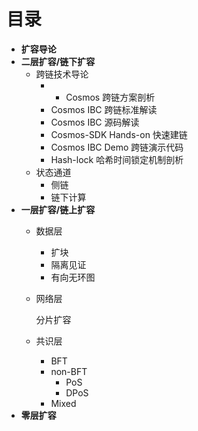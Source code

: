 # 目录



* **扩容导论**
* **二层扩容/链下扩容**
  * 跨链技术导论
    * * Cosmos 跨链方案剖析
    * Cosmos IBC 跨链标准解读
    * Cosmos IBC 源码解读
    * Cosmos-SDK Hands-on 快速建链
    * Cosmos IBC Demo 跨链演示代码
    * Hash-lock 哈希时间锁定机制剖析
  * 状态通道
    * 侧链
    * 链下计算
* **一层扩容/链上扩容**
  * 数据层
    * 扩块
    * 隔离见证
    * 有向无环图
  * 网络层

    分片扩容

  * 共识层
    * BFT
    * non-BFT
      * PoS
      * DPoS
    * Mixed
* **零层扩容**

